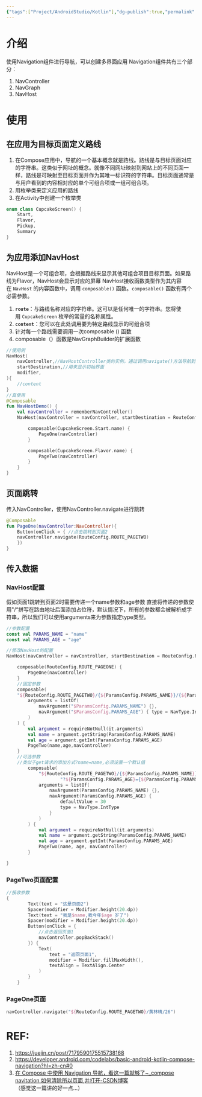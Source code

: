 ```yaml
---
{"tags":["Project/AndroidStudio/Kotlin"],"dg-publish":true,"permalink":"/Project/AndroidStudio/Navigation/","dgPassFrontmatter":true}
---
```


# 介绍
使用Navigation组件进行导航，可以创建多界面应用
Navigation组件共有三个部分：
1. NavController
2. NavGraph
3. NavHost
# 使用
## 在应用为目标页面定义路线
1. 在Compose应用中，导航的一个基本概念就是路线。路线是与目标页面对应的字符串。这类似于网址的概念。就像不同网址映射到网站上的不同页面一样，路线是可映射至目标页面并作为其唯一标识符的字符串。目标页面通常是与用户看到的内容相对应的单个可组合项或一组可组合项。
2. 用枚举类来定义应用的路线
3. 在Activity中创建一个枚举类
```kotlin
enum class CupcakeScreen() {
	Start,
	Flavor,
	Pickup,
	Summary
}
```
## 为应用添加NavHost
NavHost是一个可组合项，会根据路线来显示其他可组合项目目标页面。如果路线为Flavor，NavHost会显示对应的屏幕
NavHost接收函数类型作为其内容
在 `NavHost` 的内容函数中，调用 `composable()` 函数。`composable()` 函数有两个必需参数。
1.  **`route`**：与路线名称对应的字符串。这可以是任何唯一的字符串。您将使用 `CupcakeScreen` 枚举的常量的名称属性。
2. **`content`**：您可以在此处调用要为特定路线显示的可组合项
3. 针对每一个路线需要调用一次composable () 函数
4. composable（）函数是NavGraphBuilder的扩展函数
```kotlin
//使用例
NavHost(
	navController,//NavHostController类的实例，通过调用navigate()方法导航到另一个目标页面
	startDestination,//用来显示初始界面
	modifier,
){
	//content
}
//真使用
@Composable
fun NavHostDemo() {
    val navController = rememberNavController()
    NavHost(navController = navController, startDestination = RouteConfig.ROUTE_PAGEONE) {

        composable(CupcakeScreen.Start.name) {
            PageOne(navController)
        }

        composable(CupcakeScreen.Flavor.name) {
            PageTwo(navController)
        }
    }
}


```
## 页面跳转
传入NavController，使用NavController.navigate进行跳转
```kotlin
@Composable
fun PageOne(navController:NavController){
	Button(onClick = { //点击跳转到页面2 
	navController.navigate(RouteConfig.ROUTE_PAGETWO) 
	})
}
```
## 传入数据

### NavHost配置
假如页面1跳转到页面2时需要传递一个name参数和age参数
直接将传递的参数使用"/“拼写在路由地址后面添加占位符，默认情况下，所有的参数都会被解析成字符串，所以我们可以使用arguments来为参数指定type类型。
```kotlin
//参数配置
const val PARAMS_NAME = "name"
const val PARAMS_AGE = "age"

//修改NavHost的配置
NavHost(navController = navController, startDestination = RouteConfig.ROUTE_PAGEONE) {

    composable(RouteConfig.ROUTE_PAGEONE) {
        PageOne(navController)
    }
	//固定参数
    composable(
    "${RouteConfig.ROUTE_PAGETWO}/{${ParamsConfig.PARAMS_NAME}}/{${ParamsConfig.PARAMS_AGE}}",
        arguments = listOf(
            navArgument("$ParamsConfig.PARAMS_NAME") {},
            navArgument("$ParamsConfig.PARAMS_AGE") { type = NavType.IntType }
        )
    ) {
        val argument = requireNotNull(it.arguments) 
        val name = argument.getString(ParamsConfig.PARAMS_NAME) 
        val age = argument.getInt(ParamsConfig.PARAMS_AGE) 
        PageTwo(name,age,navController)
    }
    //可选参数
    //类似于get请求的添加方式?name=name,必须设置一个默认值
        composable(
            "${RouteConfig.ROUTE_PAGETWO}/{${ParamsConfig.PARAMS_NAME}}" +
                    "?${ParamsConfig.PARAMS_AGE}={${ParamsConfig.PARAMS_AGE}}",
            arguments = listOf(
                navArgument(ParamsConfig.PARAMS_NAME) {},
                navArgument(ParamsConfig.PARAMS_AGE) {
                    defaultValue = 30
                    type = NavType.IntType
                }
            )
        ) {
            val argument = requireNotNull(it.arguments)
            val name = argument.getString(ParamsConfig.PARAMS_NAME)
            val age = argument.getInt(ParamsConfig.PARAMS_AGE)
            PageTwo(name, age, navController)
        }

}
```
### PageTwo页面配置
```kotlin
//接收参数
{
        Text(text = "这是页面2")
        Spacer(modifier = Modifier.height(20.dp))
        Text(text = "我是$name,我今年$age 岁了")
        Spacer(modifier = Modifier.height(20.dp))
        Button(onClick = {
            //点击返回页面1
            navController.popBackStack()
        }) {
            Text(
                text = "返回页面1",
                modifier = Modifier.fillMaxWidth(),
                textAlign = TextAlign.Center
            )
        }
    }
```
### PageOne页面
```kotlin
navController.navigate("${RouteConfig.ROUTE_PAGETWO}/黄林晴/26")
```





# REF:
1. https://juejin.cn/post/7179590175515738168
2. https://developer.android.com/codelabs/basic-android-kotlin-compose-navigation?hl=zh-cn#0
3. [在 Compose 中使用 Navigation 导航，看这一篇就够了~_compose navitation 如何清除所以页面,并打开-CSDN博客](https://blog.csdn.net/weixin_55362248/article/details/123709131) （感觉这一篇讲的好一点...）
